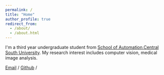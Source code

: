 ```yaml
---
permalink: /
title: "Home"
author_profile: true
redirect_from: 
  - /about/
  - /about.html
---
```


I'm a third year undergraduate student from [School of Automation](https://soa.csu.edu.cn/),[Central South University](https://www.csu.edu.cn/). My research interest includes computer vision, medical image analysis.


[Email](mailto:8207210902@csu.edu.cn) / [Github](https://github.com/fengtanghui1) / 
